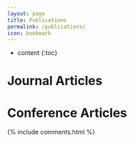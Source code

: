 ```yaml
---
layout: page
title: Publications
permalink: /publications/
icon: bookmark
---
```


* content
{:toc}
# Journal Articles

# Conference Articles

{% include comments.html %}

